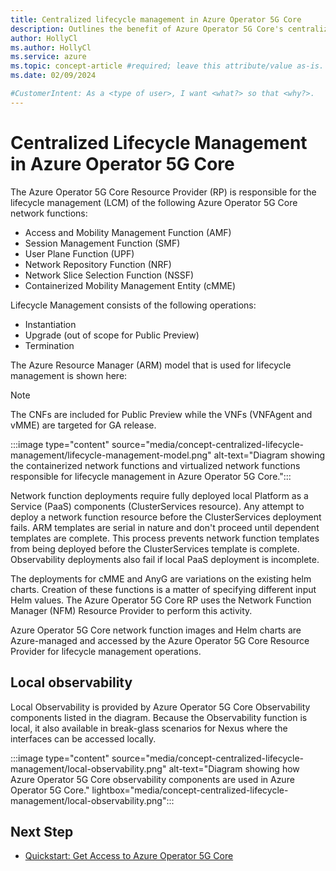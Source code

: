 ```yaml
---
title: Centralized lifecycle management in Azure Operator 5G Core
description: Outlines the benefit of Azure Operator 5G Core's centralized lifecycle management feature.
author: HollyCl
ms.author: HollyCl
ms.service: azure
ms.topic: concept-article #required; leave this attribute/value as-is.
ms.date: 02/09/2024

#CustomerIntent: As a <type of user>, I want <what?> so that <why?>.
---
```



# Centralized Lifecycle Management in Azure Operator 5G Core
 
The Azure Operator 5G Core Resource Provider (RP) is responsible for the lifecycle management (LCM) of the following Azure Operator 5G Core network functions:
- Access and Mobility Management Function (AMF)
- Session Management Function (SMF)
- User Plane Function (UPF)
- Network Repository Function (NRF)
- Network Slice Selection Function (NSSF)
- Containerized Mobility Management Entity (cMME)

Lifecycle Management consists of the following operations:
- Instantiation
- Upgrade (out of scope for Public Preview)
- Termination

The Azure Resource Manager (ARM) model that is used for lifecycle management is shown here: 

> [!NOTE]
> The CNFs are included for Public Preview while the VNFs (VNFAgent and vMME) are targeted for GA release.

:::image type="content" source="media/concept-centralized-lifecycle-management/lifecycle-management-model.png" alt-text="Diagram showing the containerized network functions and virtualized network functions responsible for lifecycle management in Azure Operator 5G Core.":::

Network function deployments require fully deployed local Platform as a Service (PaaS) components (ClusterServices resource). Any attempt to deploy a network function resource before the ClusterServices deployment fails. ARM templates are serial in nature and don't proceed until dependent templates are complete. This process prevents network function templates from being deployed before the ClusterServices template is complete. Observability deployments also fail if local PaaS deployment is incomplete.

The deployments for cMME and AnyG are variations on the existing helm charts. Creation of these functions is a matter of specifying different input Helm values. The Azure Operator 5G Core RP uses the Network Function Manager (NFM) Resource Provider to perform this activity. 

Azure Operator 5G Core network function images and Helm charts are Azure-managed and accessed by the Azure Operator 5G Core Resource Provider for lifecycle management operations.  

## Local observability

Local Observability is provided by Azure Operator 5G Core Observability components listed in the diagram. Because the Observability function is local, it also available in break-glass scenarios for Nexus where the interfaces can be accessed locally.
 
:::image type="content" source="media/concept-centralized-lifecycle-management/local-observability.png" alt-text="Diagram showing how Azure Operator 5G Core observability components are used in Azure Operator 5G Core." lightbox="media/concept-centralized-lifecycle-management/local-observability.png":::


## Next Step

- [Quickstart: Get Access to Azure Operator 5G Core](quickstart-subscription.md)